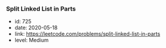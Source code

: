 ### Split Linked List in Parts

* id: 725
* date: 2020-05-18
* link: https://leetcode.com/problems/split-linked-list-in-parts
* level: Medium
